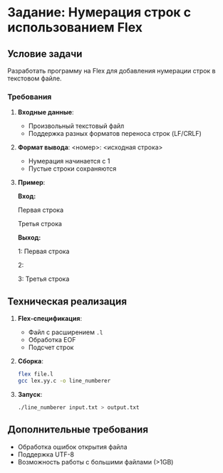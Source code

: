 # Задание: Нумерация строк с использованием Flex

## Условие задачи
Разработать программу на Flex для добавления нумерации строк в текстовом файле.

### Требования
1. **Входные данные**:
   - Произвольный текстовый файл
   - Поддержка разных форматов переноса строк (LF/CRLF)

2. **Формат вывода**:
   <номер>: <исходная строка>
   - Нумерация начинается с 1
   - Пустые строки сохраняются

3. **Пример**:

   **Вход:**

   Первая строка
   
   Третья строка

   **Выход:**

   1: Первая строка

   2: 

   3: Третья строка

## Техническая реализация
1. **Flex-спецификация**:
   - Файл с расширением `.l`
   - Обработка EOF
   - Подсчет строк

2. **Сборка**:
   ```bash
   flex file.l
   gcc lex.yy.c -o line_numberer
   ```

3. **Запуск**:
   ```bash
   ./line_numberer input.txt > output.txt
   ```

## Дополнительные требования
- Обработка ошибок открытия файла
- Поддержка UTF-8
- Возможность работы с большими файлами (>1GB)